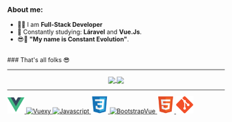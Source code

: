 <!-- <div align="center">
</div
<br>
-->
### About me:

  
- 👨‍💻 I am **Full-Stack Developer** 
- 👀 Constantly studying: **Láravel** and **Vue.Js**.
- 😎🚀 <b>⁠"My name is Constant Evolution"</b>.

<br>
### That's all folks 😎
<hr/>
  <p align="center">
    <a href="https://github.com/jairojrdv?tab=repositories">
      <img
        align="center"
        src="https://github-readme-stats.vercel.app/api/top-langs/?username=jairojrdv&layout=compact&theme=dark&hide_border=true&langs_count=10"
      />
    </a>
    <a href="https://github.com/jairojrdv?tab=stars">
      <img
        align="center"
        height="165"
        src="https://github-readme-stats.vercel.app/api?username=jairojrdv&show_icons=true&theme=dark&hide_border=true"
      />
    </a>
  </p>
<hr/>
<p align="left">
   <a href="https://vuejs.org/" target="_blank">
    <img
      src="https://raw.githubusercontent.com/devicons/devicon/master/icons/vuejs/vuejs-original.svg"
      alt="Vuejs"
      width="40"
      height="40"
    />
  </a>
  <a href="https://vuexy.vuejs.org/" target="_blank">
    <img
      src="https://user-images.githubusercontent.com/7110136/29002857-9e802f08-7ab4-11e7-9c31-604b5d0d0c19.png"
      alt="Vuexy"
      width="40"
      height="40"
    />
  </a>
  <a href="https://www.javascript.com/" target="_blank">
    <img
      src="https://tadeuesteves.files.wordpress.com/2014/01/javascript-logo.png"
      alt="Javascript"
      width="40"
      height="40"
    />
  </a>
  <a href="https://developer.mozilla.org/pt-BR/docs/Web/CSS" target="_blank">
    <img
      src="https://raw.githubusercontent.com/devicons/devicon/master/icons/css3/css3-original.svg"
      alt="CSS"
      width="40"
      height="40"
    />
  </a>
  <a href="https://bootstrap-vue.org/" target="_blank">
    <img
      src="https://opencollective-production.s3.us-west-1.amazonaws.com/2ea40e90-e734-11e9-aac4-b78491973d14.png"
      alt="BootstrapVue"
      width="40"
      height="40"
    />
  </a>
  <a
    href="https://developer.mozilla.org/pt-BR/docs/Web/HTML"
    target="_blank"
  >
    <img
      src="https://raw.githubusercontent.com/devicons/devicon/master/icons/html5/html5-original.svg"
      alt="HTML"
      width="40"
      height="40"
    />
  </a>
  <a href="https://git-scm.com/" target="_blank">
    <img
      src="https://raw.githubusercontent.com/devicons/devicon/master/icons/git/git-original.svg"
      alt="Git"
      width="40"
      height="40"
    />
  </a>
  
</p>

